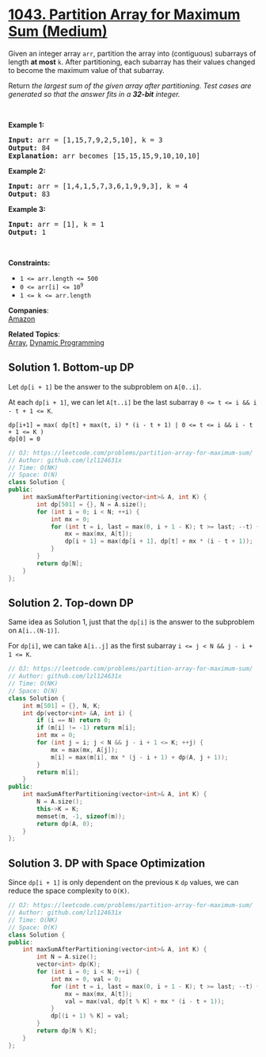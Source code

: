 # [1043. Partition Array for Maximum Sum (Medium)](https://leetcode.com/problems/partition-array-for-maximum-sum/)

<p>Given an integer array <code>arr</code>, partition the array into (contiguous) subarrays of length <strong>at most</strong> <code>k</code>. After partitioning, each subarray has their values changed to become the maximum value of that subarray.</p>

<p>Return <em>the largest sum of the given array after partitioning. Test cases are generated so that the answer fits in a <strong>32-bit</strong> integer.</em></p>

<p>&nbsp;</p>
<p><strong>Example 1:</strong></p>

<pre><strong>Input:</strong> arr = [1,15,7,9,2,5,10], k = 3
<strong>Output:</strong> 84
<strong>Explanation:</strong> arr becomes [15,15,15,9,10,10,10]
</pre>

<p><strong>Example 2:</strong></p>

<pre><strong>Input:</strong> arr = [1,4,1,5,7,3,6,1,9,9,3], k = 4
<strong>Output:</strong> 83
</pre>

<p><strong>Example 3:</strong></p>

<pre><strong>Input:</strong> arr = [1], k = 1
<strong>Output:</strong> 1
</pre>

<p>&nbsp;</p>
<p><strong>Constraints:</strong></p>

<ul>
	<li><code>1 &lt;= arr.length &lt;= 500</code></li>
	<li><code>0 &lt;= arr[i] &lt;= 10<sup>9</sup></code></li>
	<li><code>1 &lt;= k &lt;= arr.length</code></li>
</ul>


**Companies**:  
[Amazon](https://leetcode.com/company/amazon)

**Related Topics**:  
[Array](https://leetcode.com/tag/array/), [Dynamic Programming](https://leetcode.com/tag/dynamic-programming/)

## Solution 1. Bottom-up DP

Let `dp[i + 1]` be the answer to the subproblem on `A[0..i]`.

At each `dp[i + 1]`, we can let `A[t..i]` be the last subarray `0 <= t <= i && i - t + 1 <= K`.

```
dp[i+1] = max( dp[t] + max(t, i) * (i - t + 1) | 0 <= t <= i && i - t + 1 <= K )
dp[0] = 0
```

```cpp
// OJ: https://leetcode.com/problems/partition-array-for-maximum-sum/
// Author: github.com/lzl124631x
// Time: O(NK)
// Space: O(N)
class Solution {
public:
    int maxSumAfterPartitioning(vector<int>& A, int K) {
        int dp[501] = {}, N = A.size();
        for (int i = 0; i < N; ++i) {
            int mx = 0;
            for (int t = i, last = max(0, i + 1 - K); t >= last; --t) {
                mx = max(mx, A[t]);
                dp[i + 1] = max(dp[i + 1], dp[t] + mx * (i - t + 1));
            }
        }
        return dp[N];
    }
};
```

## Solution 2. Top-down DP

Same idea as Solution 1, just that the `dp[i]` is the answer to the subproblem on `A[i..(N-1)]`.

For `dp[i]`, we can take `A[i..j]` as the first subarray `i <= j < N && j - i + 1 <= K`.

```cpp
// OJ: https://leetcode.com/problems/partition-array-for-maximum-sum/
// Author: github.com/lzl124631x
// Time: O(NK)
// Space: O(N)
class Solution {
    int m[501] = {}, N, K;
    int dp(vector<int> &A, int i) {
        if (i == N) return 0;
        if (m[i] != -1) return m[i];
        int mx = 0;
        for (int j = i; j < N && j - i + 1 <= K; ++j) {
            mx = max(mx, A[j]);
            m[i] = max(m[i], mx * (j - i + 1) + dp(A, j + 1));
        }
        return m[i];
    }
public:
    int maxSumAfterPartitioning(vector<int>& A, int K) {
        N = A.size();
        this->K = K;
        memset(m, -1, sizeof(m));
        return dp(A, 0);
    }
};
```

## Solution 3. DP with Space Optimization

Since `dp[i + 1]` is only dependent on the previous `K` `dp` values, we can reduce the space complexity to `O(K)`.

```cpp
// OJ: https://leetcode.com/problems/partition-array-for-maximum-sum/
// Author: github.com/lzl124631x
// Time: O(NK)
// Space: O(K)
class Solution {
public:
    int maxSumAfterPartitioning(vector<int>& A, int K) {
        int N = A.size();
        vector<int> dp(K);
        for (int i = 0; i < N; ++i) {
            int mx = 0, val = 0;
            for (int t = i, last = max(0, i + 1 - K); t >= last; --t) {
                mx = max(mx, A[t]);
                val = max(val, dp[t % K] + mx * (i - t + 1));
            }
            dp[(i + 1) % K] = val;
        }
        return dp[N % K];
    }
};
```